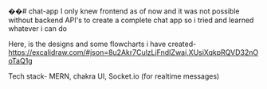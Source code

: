 ��#   c h a t - a p p 
 
 I only knew frontend as of now and it was not possible without backend API's to create a complete chat app so i tried and learned whatever i can do 

Here, is the designs and some flowcharts i have created- https://excalidraw.com/#json=8u2Akr7CulzLjFndIZwai,XUsiXqkpRQVD32nOoTaQ1g

Tech stack- MERN, chakra UI, Socket.io (for realtime messages)
